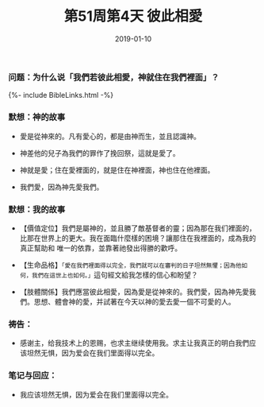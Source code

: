 ﻿---
layout: daily2
title: "第51周第4天 彼此相愛"
date: 2019-01-10
categories: daily
permalink: /daily/wk51-day4-daily.html
weekNum: 51
dayNum: 4
---

### 问题：为什么说「我們若彼此相愛，神就住在我們裡面」？

{%- include BibleLinks.html -%}

### 默想：神的故事 
+ 愛是從神來的。凡有愛心的，都是由神而生，並且認識神。

+ 神差他的兒子為我們的罪作了挽回祭，這就是愛了。

+ 神就是愛；住在愛裡面的，就是住在神裡面，神也住在他裡面。

+ 我們愛，因為神先愛我們。

### 默想：我的故事
+ 【價值定位】我們是屬神的，並且勝了敵基督者的靈；因為那在我们裡面的，比那在世界上的更大。我在面臨什麼樣的困境？讓那住在我裡面的，成為我的真正幫助和
唯一的依靠，並靠著祂發出得勝的歡呼。

+ 【生命品格】`「愛在我們裡面得以完全，我們就可以在審判的日子坦然無懼；因為他如何，我們在這世上也如何。」`這句經文給我怎樣的信心和盼望？

+ 【肢體關係】我們應當彼此相愛，因為愛是從神來的。我們愛，因為神先愛我們。思想、體會神的愛，并試著在今天以神的愛去愛一個不可愛的人。

### 祷告：

+ 感谢主，给我技术上的恩赐，也求主继续使用我。求主让我真正的明白我們应该坦然无惧，因为爱会在我们里面得以完全。

### 笔记与回应：

+ 我应该坦然无惧，因为爱会在我们里面得以完全。